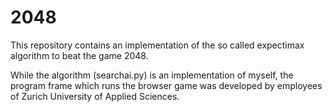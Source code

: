 # 2048

This repository contains an implementation of the so called expectimax algorithm to beat the game 2048.

While the algorithm (searchai.py) is an implementation of myself, the program frame which runs the browser game 
was developed by employees of Zurich University of Applied Sciences.
